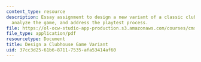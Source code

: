 ```yaml
---
content_type: resource
description: Essay assignment to design a new variant of a classic clubhouse game,
  analyze the game, and address the playtest process.
file: https://ol-ocw-studio-app-production.s3.amazonaws.com/courses/cms-608-game-design-spring-2008/37cc3d2561b687117535afa53414af60_MITCMS_608s08_proj02.pdf
file_type: application/pdf
resourcetype: Document
title: Design a Clubhouse Game Variant
uid: 37cc3d25-61b6-8711-7535-afa53414af60
---
```

